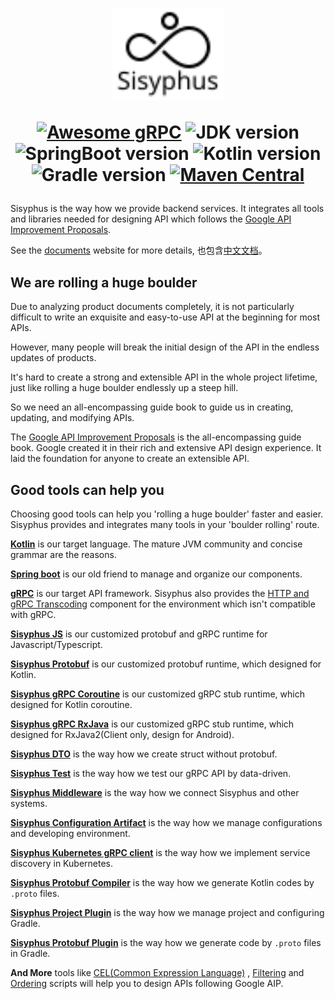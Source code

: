 <h1 align="center">
<p>
<img src="doc/sisyphus_logo_github.svg" width="180px" alt="Sisyphus" />
</p>
<p>
<a href="https://github.com/grpc-ecosystem/awesome-grpc"><img alt="Awesome gRPC" src="https://raw.githubusercontent.com/sindresorhus/awesome/main/media/badge.svg" /></a>
<img src="https://img.shields.io/badge/jdk-17-green?logo=openjdk" alt="JDK version"/>
<img src="https://img.shields.io/badge/SpringBoot-3-green?logo=springboot" alt="SpringBoot version"/>
<img src="https://img.shields.io/badge/Kotlin-1.9-green?logo=kotlin" alt="Kotlin version">
<img src="https://img.shields.io/badge/gradle-%5E8-green?logo=gradle" alt="Gradle version"/>
<a href="https://mvnrepository.com/artifact/com.bybutter.sisyphus/sisyphus-bom"><img src="https://img.shields.io/maven-central/v/com.bybutter.sisyphus/sisyphus-bom" alt="Maven Central"/></a>
</p>
</h1>

Sisyphus is the way how we provide backend services. It integrates all tools and libraries needed for designing API
which follows the [Google API Improvement Proposals](https://aip.bybutter.com).

See the [documents](https://sisyphus.bybutter.com/) website for more details,
也包含[中文文档](https://sisyphus.bybutter.com/zh-Hans/)。

## We are rolling a huge boulder

Due to analyzing product documents completely, it is not particularly difficult to write an exquisite and easy-to-use
API at the beginning for most APIs.

However, many people will break the initial design of the API in the endless updates of products.

It's hard to create a strong and extensible API in the whole project lifetime, just like rolling a huge boulder
endlessly up a steep hill.

So we need an all-encompassing guide book to guide us in creating, updating, and modifying APIs.

The [Google API Improvement Proposals](https://aip.bybutter.com) is the all-encompassing guide book. Google created it
in their rich and extensive API design experience. It laid the foundation for anyone to create an extensible API.

## Good tools can help you

Choosing good tools can help you 'rolling a huge boulder' faster and easier. Sisyphus provides and integrates many tools
in your 'boulder rolling' route.

[**Kotlin**](https://kotlinlang.org/) is our target language. The mature JVM community and concise grammar are the
reasons.

[**Spring boot**](https://spring.io/projects/spring-boot) is our old friend to manage and organize our components.

[**gRPC**](https://grpc.io/) is our target API framework. Sisyphus also provides
the [HTTP and gRPC Transcoding](https://aip.bybutter.com/127) component for the environment which isn't compatible with
gRPC.

[**Sisyphus JS**](https://github.com/ButterCam/sisyphus-js) is our customized protobuf and gRPC runtime for Javascript/Typescript.

[**Sisyphus Protobuf**](/lib/sisyphus-protobuf) is our customized protobuf runtime, which designed for Kotlin.

[**Sisyphus gRPC Coroutine**](/lib/sisyphus-grpc) is our customized gRPC stub runtime, which designed for Kotlin coroutine.

[**Sisyphus gRPC RxJava**](/lib/sisyphus-grpc) is our customized gRPC stub runtime, which designed for RxJava2(Client only, design for Android).

[**Sisyphus DTO**](/lib/sisyphus-dto) is the way how we create struct without protobuf.

[**Sisyphus Test**](/lib/sisyphus-test) is the way how we test our gRPC API by data-driven.

[**Sisyphus Middleware**](/middleware) is the way how we connect Sisyphus and other systems.

[**Sisyphus Configuration Artifact**](/middleware/sisyphus-configuration-artifact) is the way how we manage
configurations and developing environment.

[**Sisyphus Kubernetes gRPC client**](/middleware/sisyphus-grpc-client-kubernetes) is the way how we implement service
discovery in Kubernetes.

[**Sisyphus Protobuf Compiler**](/tools/sisyphus-protoc) is the way how we generate Kotlin codes by `.proto` files.

[**Sisyphus Project Plugin**](/tools/sisyphus-project-gradle-plugin) is the way how we manage project and configuring
Gradle.

[**Sisyphus Protobuf Plugin**](/tools/sisyphus-protobuf-gradle-plugin) is the way how we generate code by `.proto` files
in Gradle.

**And More** tools like [CEL(Common Expression Language)](https://github.com/google/cel-spec)
, [Filtering](https://aip.bybutter.com/160) and [Ordering](https://aip.bybutter.com/132#ordering) scripts will help you
to design APIs following Google AIP.

